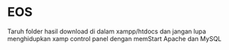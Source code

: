 # EOS
Taruh folder hasil download di dalam xampp/htdocs dan jangan lupa menghidupkan xamp control panel dengan memStart Apache dan MySQL
